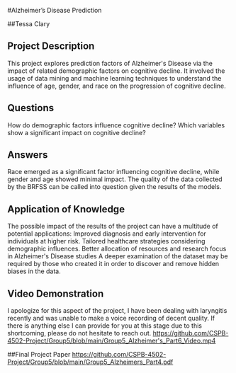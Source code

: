 
#Alzheimer’s Disease Prediction

##Tessa Clary

## Project Description

This project explores prediction factors of Alzheimer's Disease via the impact of related demographic factors on cognitive decline. It involved the usage of data mining and machine learning techniques to understand the influence of age, gender, and race on the progression of cognitive decline.


## Questions
How do demographic factors influence cognitive decline?
Which variables show a significant impact on cognitive decline?


## Answers
Race emerged as a significant factor influencing cognitive decline, while gender and age showed minimal impact.
The quality of the data collected by the BRFSS can be called into question given the results of the models.


## Application of Knowledge
The possible impact of the results of the project can have a multitude of potential applications:
Improved diagnosis and early intervention for individuals at higher risk.
Tailored healthcare strategies considering demographic influences.
Better allocation of resources and research focus in Alzheimer's Disease studies
A deeper examination of the dataset may be required by those who created it in order to discover and remove hidden biases in the data.


## Video Demonstration
I apologize for this aspect of the project, I have been dealing with laryngitis recently and was unable to make a voice recording of decent quality. If there is anything else I can provide for you at this stage due to this shortcoming, please do not hesitate to reach out.
https://github.com/CSPB-4502-Project/Group5/blob/main/Group5_Alzheimer's_Part6_Video.mp4


##Final Project Paper
https://github.com/CSPB-4502-Project/Group5/blob/main/Group5_Alzheimers_Part4.pdf
